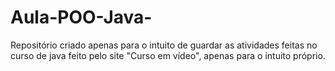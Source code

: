 # Aula-POO-Java-
Repositório criado apenas para o intuito de guardar as atividades feitas no curso de java feito pelo site "Curso em vídeo", apenas para o intuito próprio. 